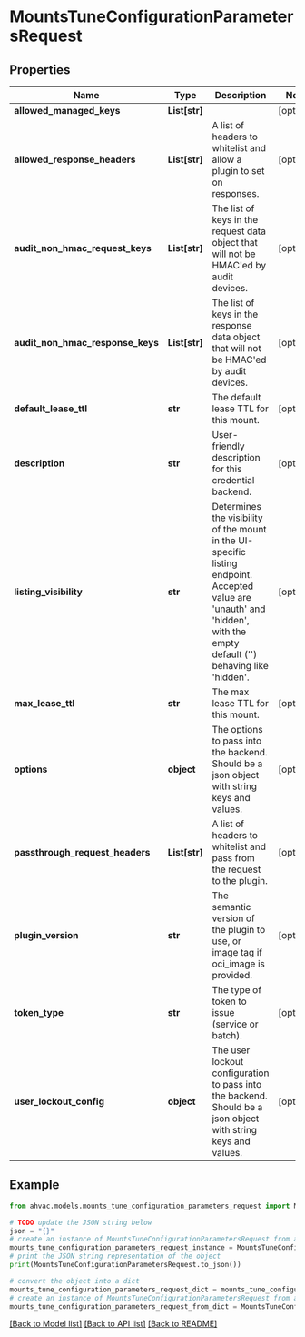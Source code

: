# MountsTuneConfigurationParametersRequest


## Properties

Name | Type | Description | Notes
------------ | ------------- | ------------- | -------------
**allowed_managed_keys** | **List[str]** |  | [optional] 
**allowed_response_headers** | **List[str]** | A list of headers to whitelist and allow a plugin to set on responses. | [optional] 
**audit_non_hmac_request_keys** | **List[str]** | The list of keys in the request data object that will not be HMAC&#39;ed by audit devices. | [optional] 
**audit_non_hmac_response_keys** | **List[str]** | The list of keys in the response data object that will not be HMAC&#39;ed by audit devices. | [optional] 
**default_lease_ttl** | **str** | The default lease TTL for this mount. | [optional] 
**description** | **str** | User-friendly description for this credential backend. | [optional] 
**listing_visibility** | **str** | Determines the visibility of the mount in the UI-specific listing endpoint. Accepted value are &#39;unauth&#39; and &#39;hidden&#39;, with the empty default (&#39;&#39;) behaving like &#39;hidden&#39;. | [optional] 
**max_lease_ttl** | **str** | The max lease TTL for this mount. | [optional] 
**options** | **object** | The options to pass into the backend. Should be a json object with string keys and values. | [optional] 
**passthrough_request_headers** | **List[str]** | A list of headers to whitelist and pass from the request to the plugin. | [optional] 
**plugin_version** | **str** | The semantic version of the plugin to use, or image tag if oci_image is provided. | [optional] 
**token_type** | **str** | The type of token to issue (service or batch). | [optional] 
**user_lockout_config** | **object** | The user lockout configuration to pass into the backend. Should be a json object with string keys and values. | [optional] 

## Example

```python
from ahvac.models.mounts_tune_configuration_parameters_request import MountsTuneConfigurationParametersRequest

# TODO update the JSON string below
json = "{}"
# create an instance of MountsTuneConfigurationParametersRequest from a JSON string
mounts_tune_configuration_parameters_request_instance = MountsTuneConfigurationParametersRequest.from_json(json)
# print the JSON string representation of the object
print(MountsTuneConfigurationParametersRequest.to_json())

# convert the object into a dict
mounts_tune_configuration_parameters_request_dict = mounts_tune_configuration_parameters_request_instance.to_dict()
# create an instance of MountsTuneConfigurationParametersRequest from a dict
mounts_tune_configuration_parameters_request_from_dict = MountsTuneConfigurationParametersRequest.from_dict(mounts_tune_configuration_parameters_request_dict)
```
[[Back to Model list]](../README.md#documentation-for-models) [[Back to API list]](../README.md#documentation-for-api-endpoints) [[Back to README]](../README.md)


